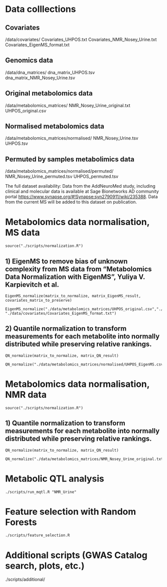 # Data colllections

## Covariates
/data/covariates/
Covariates_UHPOS.txt
Covariates_NMR_Nosey_Urine.txt
Covariates_EigenMS_format.txt

## Genomics data
/data/dna_matrices/
dna_matrix_UHPOS.tsv
dna_matrix_NMR_Nosey_Urine.tsv

## Original metabolomics data
/data/metabolomics_matrices/
NMR_Nosey_Urine_original.txt
UHPOS_original.csv

## Normalised metabolomics data
/data/metabolomics_matrices/normalised/
NMR_Nosey_Urine.tsv
UHPOS.tsv

## Permuted by samples metabolimics data
/data/metabolomics_matrices/normalised/permuted/
NMR_Nosey_Urine_permuted.tsv
UHPOS_permuted.tsv

The full dataset availability:
Data from the AddNeuroMed study, including clinical and molecular data is available at Sage Bionetworks AD community portal https://www.synapse.org/#!Synapse:syn2790911/wiki/235388. Data from the current MS will be added to this dataset on publication.

# Metabolomics data normalisation, MS data
```
source("./scripts/normalization.R")
```
## 1) EigenMS to remove bias of unknown complexity from MS data from “Metabolomics Data Normalization with EigenMS”, Yuliya V. Karpievitch et al. 
```
EigenMS_normalize(matrix_to_normalize, matrix_EigenMS_result, covariates_matrix_to_preserve)

EigenMS_normalize("./data/metabolomics_matrices/UHPOS_original.csv","./data/metabolomics_matrices/normalised/UHPOS_EigenMS.csv", "./data/covariates/Covariates_EigenMS_format.txt")
```
## 2) Quantile normalization to transform measurements for each metabolite into normally distributed while preserving relative rankings.
```
QN_normalize(matrix_to_normalize, matrix_QN_result)

QN_normalize("./data/metabolomics_matrices/normalised/UHPOS_EigenMS.csv","./data/metabolomics_matrices/normalised/UHPOS.tsv")
```
# Metabolomics data normalisation, NMR data
```
source("./scripts/normalization.R")
```
## 1) Quantile normalization to transform measurements for each metabolite into normally distributed while preserving relative rankings.
```
QN_normalize(matrix_to_normalize, matrix_QN_result)

QN_normalize("./data/metabolomics_matrices/NMR_Nosey_Urine_original.txt","./data/metabolomics_matrices/normalised/NMR_Nosey_Urine.tsv")
```

# Metabolic QTL analysis
```
./scripts/run_mqtl.R "NMR_Urine"
```
# Feature selection with Random Forests
```
./scripts/feature_selection.R
```

# Additional scripts (GWAS Catalog search, plots, etc.)

./scripts/additional/


